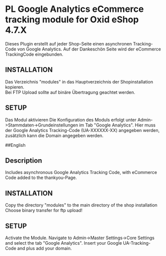# PL Google Analytics eCommerce tracking module for Oxid eShop 4.7.X
Dieses Plugin erstellt auf jeder Shop-Seite einen asynchronen Tracking-Code von Google Analytics. Auf der Dankeschön Seite wird der eCommerce TrackingCode eingebunden.  
  
  
## INSTALLATION
Das Verzeichnis "modules" in das Hauptverzeichnis der Shopinstallation kopieren.  
Bei FTP Upload sollte auf binäre Übertragung geachtet werden.

## SETUP
Das Modul aktivieren
Die Konfiguration des Moduls erfolgt unter Admin->Stammdaten->Grundeinstellungen im Tab "Google Analytics".
Hier muss der Google Analytics Tracking-Code (UA-XXXXXX-XX) angegeben werden, zusätzlich kann die Domain angegeben werden. 

##English
## Description
Includes asynchronous Google Analytics Tracking Code, with eCommerce Code added to the thankyou-Page. 

## INSTALLATION
Copy the directory "modules" to the main directory of the shop installation  
Choose binary transfer for ftp upload!

## SETUP
Activate the Module.
Navigate to Admin->Master Settings->Core Settings and select the tab "Google Analytics".
Insert your Google UA-Tracking-Code and plus add your domain.
